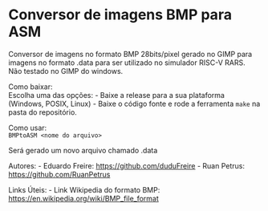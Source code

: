 # Conversor de imagens BMP para ASM

Conversor de imagens no formato BMP 28bits/pixel gerado no GIMP para imagens no formato .data para ser utilizado no simulador RISC-V RARS.  
Não testado no GIMP do windows.

Como baixar:  
Escolha uma das opções:
    - Baixe a release para a sua plataforma (Windows, POSIX, Linux)
    - Baixe o código fonte e rode a ferramenta ```make``` na pasta do repositório.
    
Como usar:  
```BMPtoASM <nome do arquivo>```

Será gerado um novo arquivo chamado <nome do arquivo>.data


Autores:
    - Eduardo Freire: https://github.com/duduFreire
    - Ruan Petrus: https://github.com/RuanPetrus

Links Úteis:
    - Link Wikipedia do formato BMP: https://en.wikipedia.org/wiki/BMP_file_format
